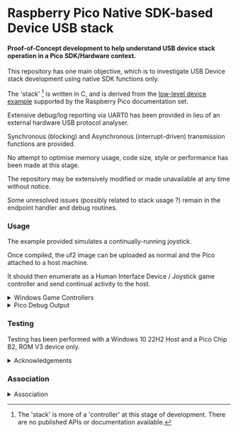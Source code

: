 # Raspberry Pico Native SDK-based Device USB stack

#### Proof-of-Concept development to help understand USB device stack operation in a Pico SDK/Hardware context.

This repository has one main objective, which is to investigate USB Device stack development using native SDK functions only.

The 'stack' [^1] is written in C, and is derived from the [low-level device example](https://github.com/raspberrypi/pico-examples/tree/master/usb/device/dev_lowlevel) supported by the Raspberry Pico documentation set.

Extensive debug/log reporting via UART0 has been provided in lieu of an external hardware USB protocol analyser.

Synchronous (blocking) and Asynchronous (interrupt-driven) transmission functions are provided. 

No attempt to optimise memory usage, code size, style or performance has been made at this stage.

The repository may be extensively modified or made unavailable at any time without notice.

Some unresolved issues (possibly related to stack usage ?) remain in the endpoint handler and debug routines.

### Usage

The example provided simulates a continually-running joystick.

Once compiled, the uf2 image can be uploaded as normal and the Pico attached to a host machine.

It should then enumerate as a Human Interface Device / Joystick game controller and send continual activity to the host.

<details><summary>Windows Game Controllers</summary>  

#### Windows Game Controllers
<p>
   
On a Windows machine, type joy.cpl into the search box to display the game controller properties.

<p float="left">

<img src="screenshots/joy_cpl.png" alt="Control Panel" title="Game Controllers" width="25%" height="25%">
<img src="screenshots/pico_sdk_joystick.png" alt="Joystick" title="Joystick Properties" width="20%" height="20%">

The properties windows should update continually at a nominal rate of 3Hz.

</p>

</p>

<p>

</p>
</details>

<details><summary>Pico Debug Output</summary>  

#### Pico Debug Output

<img src="screenshots/putty_screen.png" alt="debug" title="Debug Output" width="40%" height="40%">

</p>
</details>

### Testing

Testing has been performed with a Windows 10 22H2 Host and a Pico Chip B2, ROM V3 device only.

<details><summary>Acknowledgements</summary>  
<p>

* [Microsoft USB Device Enumeration](https://techcommunity.microsoft.com/t5/microsoft-usb-blog/how-does-usb-stack-enumerate-a-device/ba-p/270685)
* [Microsoft USB Control Transfer](https://learn.microsoft.com/en-us/windows-hardware/drivers/usbcon/usb-control-transfer)
* [USB Descriptor and Request Parser](https://eleccelerator.com/usbdescreqparser/)
* [Thesycon USB Descriptor Dumper](https://www.thesycon.de/eng/usb_descriptordumper.shtml)
* [BUSDOG USB Analyser](https://github.com/djpnewton/busdog)

</p>
</details>

### Association

<details><summary> Association</summary> 

This repository is associated with the following
<p>

* [shreeve development](https://github.com/shreeve/pico-usb/tree/main)
* [Pico forums thread](https://forums.raspberrypi.com/viewtopic.php?t=363705)

</p>
   
<p>

</p>
</details>


[^1]: The 'stack' is more of a 'controller' at this stage of development.
There are no published APIs or documentation available.
